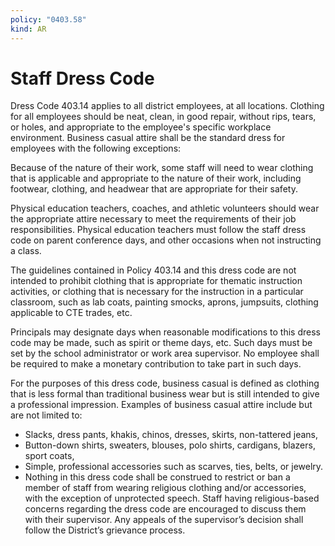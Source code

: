 ```yaml
---
policy: "0403.58"
kind: AR
---
```


# Staff Dress Code

Dress Code 403.14 applies to all district employees, at all locations. Clothing for all employees should be neat, clean, in good repair, without rips, tears, or holes, and appropriate to the employee's specific workplace environment. Business casual attire shall be the standard dress for employees with the following exceptions:

Because of the nature of their work, some staff will need to wear clothing that is applicable and appropriate to the nature of their work, including footwear, clothing, and headwear that are appropriate for their safety.

Physical education teachers, coaches, and athletic volunteers should wear the appropriate attire necessary to meet the requirements of their job responsibilities. Physical education teachers must follow the staff dress code on parent conference days, and other occasions when not instructing a class.

The guidelines contained in Policy 403.14 and this dress code are not intended to prohibit clothing that is appropriate for thematic instruction activities, or clothing that is necessary for the instruction in a particular classroom, such as lab coats, painting smocks, aprons, jumpsuits, clothing applicable to CTE trades, etc.

Principals may designate days when reasonable modifications to this dress code may be made, such as spirit or theme days, etc. Such days must be set by the school administrator or work area supervisor. No employee shall be required to make a monetary contribution to take part in such days.

For the purposes of this dress code, business casual is defined as clothing that is less formal than traditional business wear but is still intended to give a professional impression. Examples of business casual attire include but are not limited to:

- Slacks, dress pants, khakis, chinos, dresses, skirts, non-tattered jeans,
- Button-down shirts, sweaters, blouses, polo shirts, cardigans, blazers, sport coats,
- Simple, professional accessories such as scarves, ties, belts, or jewelry.
- Nothing in this dress code shall be construed to restrict or ban a member of staff from wearing religious clothing and/or accessories, with the exception of unprotected speech. Staff having religious-based concerns regarding the dress code are encouraged to discuss them with their supervisor. Any appeals of the supervisor’s decision shall follow the District’s grievance process.
